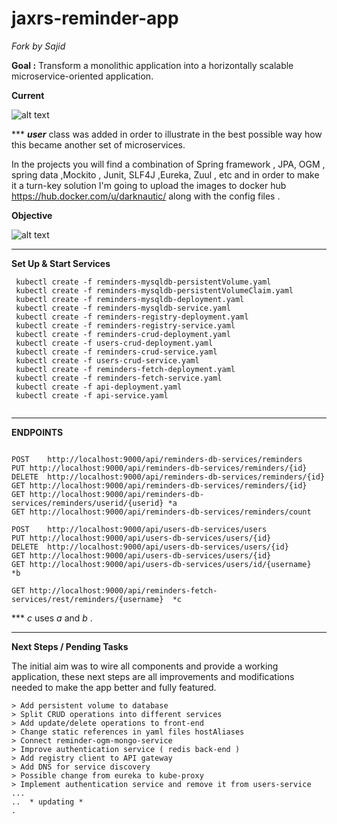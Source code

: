 # jaxrs-reminder-app
_Fork by Sajid_

__Goal :__
   Transform a monolithic application into a horizontally scalable microservice-oriented application.



__Current__


![alt text](https://docs.google.com/drawings/d/e/2PACX-1vTHsD495ma1D0OgdzN7dZ_J5ugf804SF7MTyzPe5772rwvmjRva_A-3HFqiKf29NzFtwMbiek8JxKJL/pub?w=1440&h=1080 "ReminderApp Arch")

*** **_user_** class was added in order to illustrate in the best possible way how this became another set of microservices.



In the projects you will find a combination of Spring framework , JPA, OGM , spring data ,Mockito , Junit,  SLF4J ,Eureka, Zuul , etc  and in order to make it a turn-key solution I'm going to upload the images to docker hub https://hub.docker.com/u/darknautic/ along with the config files .



__Objective__


![alt text](https://docs.google.com/drawings/d/e/2PACX-1vTFjetcpu1Bv-O78lz1aytjOGEP0MiPtZ8cwK4_d9U6CjOvIcf0C7k0gCXNFdb9SUFUwjBetpX8i9Rg/pub?w=1440&h=1080 "RemindersApp Micro Serv Arch")



---



__Set Up & Start Services__
```
 kubectl create -f reminders-mysqldb-persistentVolume.yaml
 kubectl create -f reminders-mysqldb-persistentVolumeClaim.yaml
 kubectl create -f reminders-mysqldb-deployment.yaml
 kubectl create -f reminders-mysqldb-service.yaml
 kubectl create -f reminders-registry-deployment.yaml
 kubectl create -f reminders-registry-service.yaml
 kubectl create -f reminders-crud-deployment.yaml
 kubectl create -f users-crud-deployment.yaml
 kubectl create -f reminders-crud-service.yaml
 kubectl create -f users-crud-service.yaml
 kubectl create -f reminders-fetch-deployment.yaml
 kubectl create -f reminders-fetch-service.yaml
 kubectl create -f api-deployment.yaml 
 kubectl create -f api-service.yaml
 
```


---



__ENDPOINTS__

```

POST	http://localhost:9000/api/reminders-db-services/reminders
PUT	http://localhost:9000/api/reminders-db-services/reminders/{id}
DELETE	http://localhost:9000/api/reminders-db-services/reminders/{id}
GET	http://localhost:9000/api/reminders-db-services/reminders/{id}
GET	http://localhost:9000/api/reminders-db-services/reminders/userid/{userid} *a
GET	http://localhost:9000/api/reminders-db-services/reminders/count

POST	http://localhost:9000/api/users-db-services/users
PUT	http://localhost:9000/api/users-db-services/users/{id}
DELETE	http://localhost:9000/api/users-db-services/users/{id}
GET	http://localhost:9000/api/users-db-services/users/{id}
GET	http://localhost:9000/api/users-db-services/users/id/{username}  *b

GET	http://localhost:9000/api/reminders-fetch-services/rest/reminders/{username}  *c

```
*** _c_ uses _a_ and _b_  .


---


__Next Steps / Pending Tasks__


The initial aim was to wire all components and provide a working application, these next steps are all improvements and modifications needed to make the app better and fully featured.
```
> Add persistent volume to database
> Split CRUD operations into different services
> Add update/delete operations to front-end
> Change static references in yaml files hostAliases
> Connect reminder-ogm-mongo-service
> Improve authentication service ( redis back-end )
> Add registry client to API gateway
> Add DNS for service discovery 
> Possible change from eureka to kube-proxy
> Implement authentication service and remove it from users-service 
...
..  * updating *
.
```



